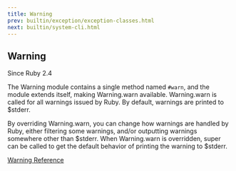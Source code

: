 ```yaml
---
title: Warning
prev: builtin/exception/exception-classes.html
next: builtin/system-cli.html
---
```


## Warning[](#warning)

<div class="since-version">Since Ruby 2.4</div>

The Warning module contains a single method named `#warn`, and the
module extends itself, making Warning.warn available. Warning.warn is
called for all warnings issued by Ruby. By default, warnings are printed
to $stderr.

By overriding Warning.warn, you can change how warnings are handled by
Ruby, either filtering some warnings, and/or outputting warnings
somewhere other than $stderr. When Warning.warn is overridden, super can
be called to get the default behavior of printing the warning to
$stderr.

<a href='https://ruby-doc.org/core-2.7.0/Warning.html' class='ruby-doc
remote' target='_blank'>Warning Reference</a>

